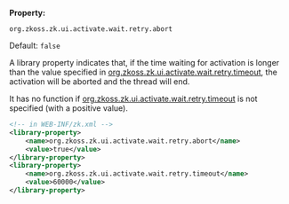 **Property:**

`org.zkoss.zk.ui.activate.wait.retry.abort`

Default: `false`

A library property indicates that, if the time waiting for activation is
longer than the value specified in [ org.zkoss.zk.ui.activate.wait.retry.timeout]({{site.baseurl}}/zk_config_ref/org_zkoss_zk_ui_activate_wait_retry_timeout),
the activation will be aborted and the thread will end.

It has no function if [ org.zkoss.zk.ui.activate.wait.retry.timeout]({{site.baseurl}}/zk_config_ref/org_zkoss_zk_ui_activate_wait_retry_timeout)
is not specified (with a positive value).

```xml
<!-- in WEB-INF/zk.xml -->
<library-property>
    <name>org.zkoss.zk.ui.activate.wait.retry.abort</name>
    <value>true</value>
</library-property>
<library-property>
    <name>org.zkoss.zk.ui.activate.wait.retry.timeout</name>
    <value>60000</value>
</library-property>
```
